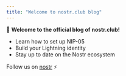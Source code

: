 ```yaml
---
title: "Welcome to nostr.club blog"
---
```


👋 **Welcome to the official blog of nostr.club!**

- Learn how to set up NIP-05
- Build your Lightning identity
- Stay up to date on the Nostr ecosystem

Follow us on [nostr](https://nostr.club/coffee) ⚡

